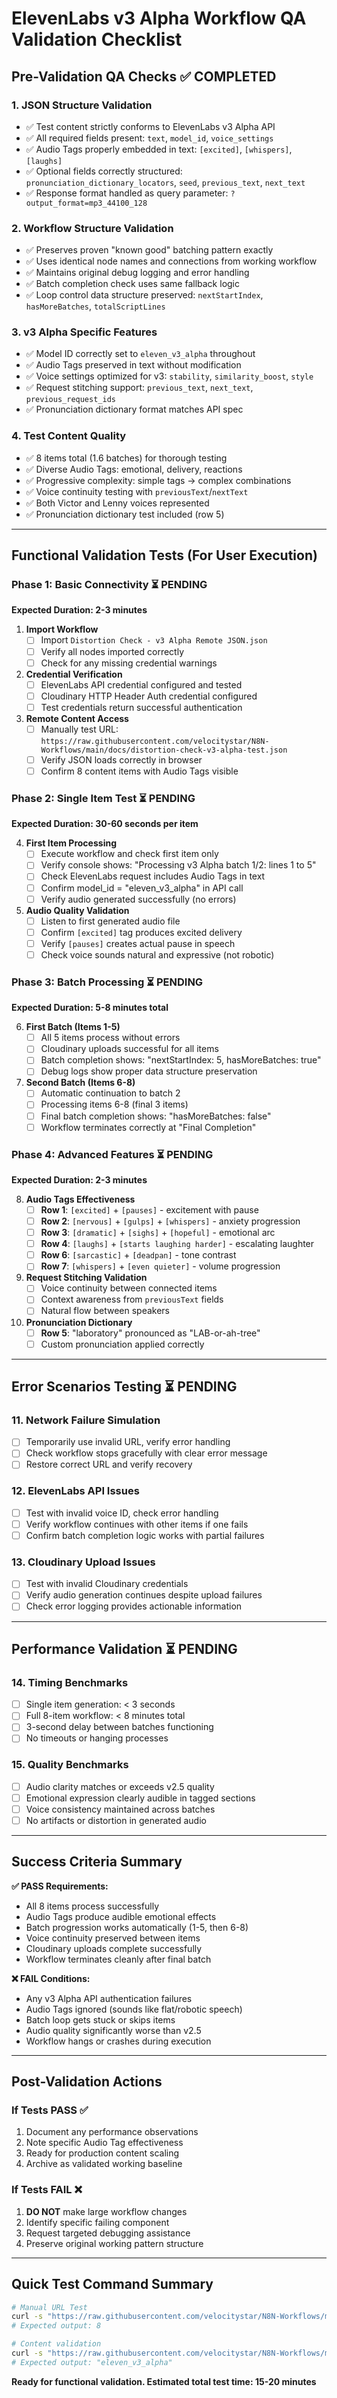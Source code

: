 # ElevenLabs v3 Alpha Workflow QA Validation Checklist

## Pre-Validation QA Checks ✅ COMPLETED

### 1. **JSON Structure Validation**
- ✅ Test content strictly conforms to ElevenLabs v3 Alpha API
- ✅ All required fields present: `text`, `model_id`, `voice_settings`
- ✅ Audio Tags properly embedded in text: `[excited]`, `[whispers]`, `[laughs]`
- ✅ Optional fields correctly structured: `pronunciation_dictionary_locators`, `seed`, `previous_text`, `next_text`
- ✅ Response format handled as query parameter: `?output_format=mp3_44100_128`

### 2. **Workflow Structure Validation**
- ✅ Preserves proven "known good" batching pattern exactly
- ✅ Uses identical node names and connections from working workflow
- ✅ Maintains original debug logging and error handling
- ✅ Batch completion check uses same fallback logic
- ✅ Loop control data structure preserved: `nextStartIndex`, `hasMoreBatches`, `totalScriptLines`

### 3. **v3 Alpha Specific Features**
- ✅ Model ID correctly set to `eleven_v3_alpha` throughout
- ✅ Audio Tags preserved in text without modification
- ✅ Voice settings optimized for v3: `stability`, `similarity_boost`, `style`
- ✅ Request stitching support: `previous_text`, `next_text`, `previous_request_ids`
- ✅ Pronunciation dictionary format matches API spec

### 4. **Test Content Quality**
- ✅ 8 items total (1.6 batches) for thorough testing
- ✅ Diverse Audio Tags: emotional, delivery, reactions
- ✅ Progressive complexity: simple tags → complex combinations
- ✅ Voice continuity testing with `previousText`/`nextText`
- ✅ Both Victor and Lenny voices represented
- ✅ Pronunciation dictionary test included (row 5)

---

## Functional Validation Tests (For User Execution)

### Phase 1: Basic Connectivity ⏳ PENDING
**Expected Duration: 2-3 minutes**

1. **Import Workflow**
   - [ ] Import `Distortion Check - v3 Alpha Remote JSON.json`
   - [ ] Verify all nodes imported correctly
   - [ ] Check for any missing credential warnings

2. **Credential Verification**
   - [ ] ElevenLabs API credential configured and tested
   - [ ] Cloudinary HTTP Header Auth credential configured
   - [ ] Test credentials return successful authentication

3. **Remote Content Access**
   - [ ] Manually test URL: `https://raw.githubusercontent.com/velocitystar/N8N-Workflows/main/docs/distortion-check-v3-alpha-test.json`
   - [ ] Verify JSON loads correctly in browser
   - [ ] Confirm 8 content items with Audio Tags visible

### Phase 2: Single Item Test ⏳ PENDING
**Expected Duration: 30-60 seconds per item**

4. **First Item Processing**
   - [ ] Execute workflow and check first item only
   - [ ] Verify console shows: "Processing v3 Alpha batch 1/2: lines 1 to 5"
   - [ ] Check ElevenLabs request includes Audio Tags in text
   - [ ] Confirm model_id = "eleven_v3_alpha" in API call
   - [ ] Verify audio generated successfully (no errors)

5. **Audio Quality Validation**
   - [ ] Listen to first generated audio file
   - [ ] Confirm `[excited]` tag produces excited delivery
   - [ ] Verify `[pauses]` creates actual pause in speech
   - [ ] Check voice sounds natural and expressive (not robotic)

### Phase 3: Batch Processing ⏳ PENDING
**Expected Duration: 5-8 minutes total**

6. **First Batch (Items 1-5)**
   - [ ] All 5 items process without errors
   - [ ] Cloudinary uploads successful for all items
   - [ ] Batch completion shows: "nextStartIndex: 5, hasMoreBatches: true"
   - [ ] Debug logs show proper data structure preservation

7. **Second Batch (Items 6-8)**
   - [ ] Automatic continuation to batch 2
   - [ ] Processing items 6-8 (final 3 items)
   - [ ] Final batch completion shows: "hasMoreBatches: false"
   - [ ] Workflow terminates correctly at "Final Completion"

### Phase 4: Advanced Features ⏳ PENDING
**Expected Duration: 2-3 minutes**

8. **Audio Tags Effectiveness**
   - [ ] **Row 1**: `[excited]` + `[pauses]` - excitement with pause
   - [ ] **Row 2**: `[nervous]` + `[gulps]` + `[whispers]` - anxiety progression
   - [ ] **Row 3**: `[dramatic]` + `[sighs]` + `[hopeful]` - emotional arc
   - [ ] **Row 4**: `[laughs]` + `[starts laughing harder]` - escalating laughter
   - [ ] **Row 6**: `[sarcastic]` + `[deadpan]` - tone contrast
   - [ ] **Row 7**: `[whispers]` + `[even quieter]` - volume progression

9. **Request Stitching Validation**
   - [ ] Voice continuity between connected items
   - [ ] Context awareness from `previousText` fields
   - [ ] Natural flow between speakers

10. **Pronunciation Dictionary**
    - [ ] **Row 5**: "laboratory" pronounced as "LAB-or-ah-tree"
    - [ ] Custom pronunciation applied correctly

---

## Error Scenarios Testing ⏳ PENDING

### 11. **Network Failure Simulation**
- [ ] Temporarily use invalid URL, verify error handling
- [ ] Check workflow stops gracefully with clear error message
- [ ] Restore correct URL and verify recovery

### 12. **ElevenLabs API Issues**
- [ ] Test with invalid voice ID, check error handling
- [ ] Verify workflow continues with other items if one fails
- [ ] Confirm batch completion logic works with partial failures

### 13. **Cloudinary Upload Issues**
- [ ] Test with invalid Cloudinary credentials
- [ ] Verify audio generation continues despite upload failures
- [ ] Check error logging provides actionable information

---

## Performance Validation ⏳ PENDING

### 14. **Timing Benchmarks**
- [ ] Single item generation: < 3 seconds
- [ ] Full 8-item workflow: < 8 minutes total
- [ ] 3-second delay between batches functioning
- [ ] No timeouts or hanging processes

### 15. **Quality Benchmarks**
- [ ] Audio clarity matches or exceeds v2.5 quality
- [ ] Emotional expression clearly audible in tagged sections
- [ ] Voice consistency maintained across batches
- [ ] No artifacts or distortion in generated audio

---

## Success Criteria Summary

**✅ PASS Requirements:**
- All 8 items process successfully
- Audio Tags produce audible emotional effects
- Batch progression works automatically (1-5, then 6-8)
- Voice continuity preserved between items
- Cloudinary uploads complete successfully
- Workflow terminates cleanly after final batch

**❌ FAIL Conditions:**
- Any v3 Alpha API authentication failures
- Audio Tags ignored (sounds like flat/robotic speech)
- Batch loop gets stuck or skips items
- Audio quality significantly worse than v2.5
- Workflow hangs or crashes during execution

---

## Post-Validation Actions

### If Tests PASS ✅
1. Document any performance observations
2. Note specific Audio Tag effectiveness
3. Ready for production content scaling
4. Archive as validated working baseline

### If Tests FAIL ❌
1. **DO NOT** make large workflow changes
2. Identify specific failing component
3. Request targeted debugging assistance
4. Preserve original working pattern structure

---

## Quick Test Command Summary

```bash
# Manual URL Test
curl -s "https://raw.githubusercontent.com/velocitystar/N8N-Workflows/main/docs/distortion-check-v3-alpha-test.json" | jq '.content | length'
# Expected output: 8

# Content validation
curl -s "https://raw.githubusercontent.com/velocitystar/N8N-Workflows/main/docs/distortion-check-v3-alpha-test.json" | jq '.defaultSettings.modelId'
# Expected output: "eleven_v3_alpha"
```

**Ready for functional validation. Estimated total test time: 15-20 minutes**